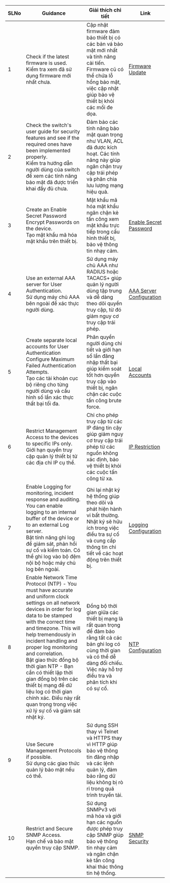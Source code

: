 | SLNo | Guidance                                                                                             | Giải thích chi tiết                                                                                                                                                     | Link |
|------|------------------------------------------------------------------------------------------------------|-------------------------------------------------------------------------------------------------------------------------------------------------------------------------|------|
| 1    | Check if the latest firmware is used.<br>Kiểm tra xem đã sử dụng firmware mới nhất chưa.              | Cập nhật firmware đảm bảo thiết bị có các bản vá bảo mật mới nhất và tính năng cải tiến. Firmware cũ có thể chứa lỗ hổng bảo mật, việc cập nhật giúp bảo vệ thiết bị khỏi các mối đe dọa. | [Firmware Update](https://github.com/phat1235/Cong-ty-TNHH-Phan-mem-NhanHoa/blob/main/1CongtyNhanHoa/Thuchanhtrenthietbi/SW/SecuritySWW/1Firware.md) |
| 2    | Check the switch's user guide for security features and see if the required ones have been implemented properly.<br>Kiểm tra hướng dẫn người dùng của switch để xem các tính năng bảo mật đã được triển khai đầy đủ chưa. | Đảm bảo các tính năng bảo mật quan trọng như VLAN, ACL đã được kích hoạt. Các tính năng này giúp ngăn chặn truy cập trái phép và phân chia lưu lượng mạng hiệu quả.                           |      |
| 3    | Create an Enable Secret Password Encrypt Passwords on the device.<br>Tạo mật khẩu mã hóa mật khẩu trên thiết bị. | Mật khẩu  mã hóa mật khẩu ngăn chặn kẻ tấn công xem mật khẩu trực tiếp trong cấu hình thiết bị, bảo vệ thông tin nhạy cảm.                                               |   [Enable Secret Password](https://github.com/phat1235/Cong-ty-TNHH-Phan-mem-NhanHoa/blob/main/1CongtyNhanHoa/Thuchanhtrenthietbi/SW/SecuritySWW/3passwordencryption.md)    |
| 4    | Use an external AAA server for User Authentication.<br>Sử dụng máy chủ AAA bên ngoài để xác thực người dùng. | Sử dụng máy chủ AAA như RADIUS hoặc TACACS+ giúp quản lý người dùng tập trung và dễ dàng theo dõi quyền truy cập, từ đó giảm nguy cơ truy cập trái phép.                                  |   [AAA Server Configuration](https://www.facebook.com)   |
| 5    | Create separate local accounts for User Authentication Configure Maximum Failed Authentication Attempts.<br>Tạo các tài khoản cục bộ riêng cho từng người dùng và cấu hình số lần xác thực thất bại tối đa. | Phân quyền người dùng chi tiết và giới hạn số lần đăng nhập thất bại giúp kiểm soát tốt hơn quyền truy cập vào thiết bị, ngăn chặn các cuộc tấn công brute force.                                 |   [Local Accounts](https://github.com/phat1235/Cong-ty-TNHH-Phan-mem-NhanHoa/blob/main/1CongtyNhanHoa/Thuchanhtrenthietbi/SW/SecuritySWW/5MaximumLoginFail.md)    |
| 6    | Restrict Management Access to the devices to specific IPs only.<br>Giới hạn quyền truy cập quản lý thiết bị từ các địa chỉ IP cụ thể. | Chỉ cho phép truy cập từ các IP đáng tin cậy giúp giảm nguy cơ truy cập trái phép từ các nguồn không xác định, bảo vệ thiết bị khỏi các cuộc tấn công từ xa.                                       |    [IP Restriction](https://github.com/phat1235/Cong-ty-TNHH-Phan-mem-NhanHoa/blob/main/1CongtyNhanHoa/Thuchanhtrenthietbi/SW/SecuritySWW/6ACL-IP.md)  |
| 7    | Enable Logging for monitoring, incident response and auditing. You can enable logging to an internal buffer of the device or to an external Log server.<br>Bật tính năng ghi log để giám sát, phản hồi sự cố và kiểm toán. Có thể ghi log vào bộ đệm nội bộ hoặc máy chủ log bên ngoài. | Ghi lại nhật ký hệ thống giúp theo dõi và phát hiện hành vi bất thường. Nhật ký sẽ hữu ích trong việc điều tra sự cố và cung cấp thông tin chi tiết về các hoạt động trên thiết bị.                         |     [Logging Configuration](https://github.com/phat1235/Cong-ty-TNHH-Phan-mem-NhanHoa/blob/main/1CongtyNhanHoa/Thuchanhtrenthietbi/SW/SecuritySWW/7Logging.md)   |
| 8    | Enable Network Time Protocol (NTP) - You must have accurate and uniform clock settings on all network devices in order for log data to be stamped with the correct time and timezone. This will help tremendously in incident handling and proper log monitoring and correlation.<br>Bật giao thức đồng bộ thời gian NTP - Bạn cần có thiết lập thời gian đồng bộ trên các thiết bị mạng để dữ liệu log có thời gian chính xác. Điều này rất quan trọng trong việc xử lý sự cố và giám sát nhật ký. | Đồng bộ thời gian giữa các thiết bị mạng là rất quan trọng để đảm bảo rằng tất cả các bản ghi log có cùng thời gian và có thể dễ dàng đối chiếu. Việc này hỗ trợ điều tra và phân tích khi có sự cố. |  [NTP Configuration]([https://www.facebook.com](https://github.com/phat1235/Cong-ty-TNHH-Phan-mem-NhanHoa/blob/main/1CongtyNhanHoa/Thuchanhtrenthietbi/SW/SecuritySWW/NTP.md))     |
| 9    | Use Secure Management Protocols if possible.<br>Sử dụng các giao thức quản lý bảo mật nếu có thể. | Sử dụng SSH thay vì Telnet và HTTPS thay vì HTTP giúp bảo vệ thông tin đăng nhập và các lệnh quản lý, đảm bảo rằng dữ liệu không bị rò rỉ trong quá trình truyền tải.                                          |      |
| 10   | Restrict and Secure SNMP Access.<br>Hạn chế và bảo mật quyền truy cập SNMP. | Sử dụng SNMPv3 với mã hóa và giới hạn các nguồn được phép truy cập SNMP giúp bảo vệ thông tin nhạy cảm và ngăn chặn kẻ tấn công khai thác thông tin hệ thống.                                        |    [SNMP Security](https://github.com/phat1235/Cong-ty-TNHH-Phan-mem-NhanHoa/blob/main/1CongtyNhanHoa/Thuchanhtrenthietbi/SW/SecuritySWW/9-10SNMP.md)    |
